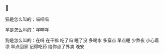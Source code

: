 ###  👋

<!--**Mayandev/Mayandev** is a ✨ _special_ ✨ repository because its `README.md` (this file) appears on your GitHub profile.

Here are some ideas to get you started:

- 🔭 I’m currently working on ...
- 🌱 I’m currently learning ...
- 👯 I’m looking to collaborate on ...
- 🤔 I’m looking for help with ...
- 💬 Ask me about ...
- 📫 How to reach me: ...
- 😄 Pronouns: ...
- ⚡ Fun fact: ...
-->

猫是怎么叫的：喵喵喵


羊是怎么叫的：咩咩咩


狗是怎么叫的：在吗 在干嘛 吃了吗 睡了没 多喝水 多穿点 早点睡 少熬夜 小心着凉 早点回家 记得吃药 给你点了外卖 晚安
